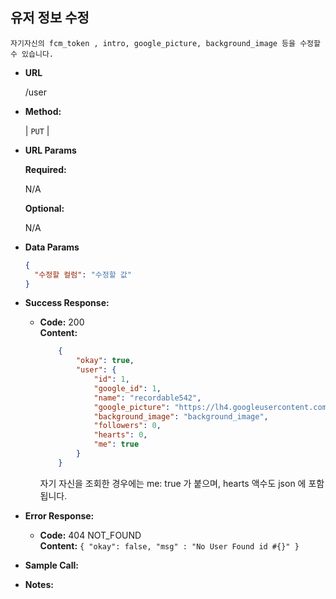 **유저 정보 수정**
----

    자기자신의 fcm_token , intro, google_picture, background_image 등을 수정할 수 있습니다.
    

* **URL**

  /user

* **Method:**
  
  | `PUT` |
  
*  **URL Params**

   **Required:**
 
   N/A

   **Optional:**
    
    N/A


* **Data Params**
    ```json
    {
      "수정할 컬럼": "수정할 값"
    }
    ```

* **Success Response:**
  

  * **Code:** 200 <br />
    **Content:** 
    ```json
        {
            "okay": true,
            "user": {
                "id": 1,
                "google_id": 1,
                "name": "recordable542",
                "google_picture": "https://lh4.googleusercontent.com/-ufC0a8TTdN4/AAAAAAAAAAI/AAAAAAAABjA/C6tCvQDtOe8/photo.jpg",
                "background_image": "background_image",
                "followers": 0,
                "hearts": 0,
                "me": true
            }
        }
    ```
    자기 자신을 조회한 경우에는 me: true 가 붙으며, hearts 액수도 json 에 포함됩니다.
 
* **Error Response:**


  * **Code:** 404 NOT_FOUND <br />
    **Content:** `{ "okay": false, "msg" : "No User Found id #{}" }`


* **Sample Call:**



* **Notes:**


